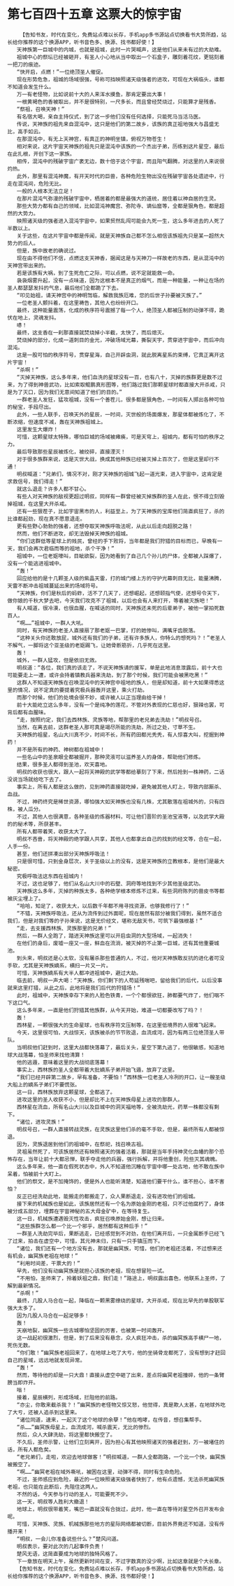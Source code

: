 # 第七百四十五章 这票大的惊宇宙
        【告知书友，时代在变化，免费站点难以长存，手机app多书源站点切换看书大势所趋，站长给你推荐的这个换源APP，听书音色多、换源、找书都好使！】
       天神族第一巨城中的内城，也就是祖城，此时一片哭喊声，这是他们从来未有过的大劫难。
       祖城中心的祭坛已经被砸开，有圣人小心地从当中取出一个石盒子，雕刻着花纹，更铭刻着一把刀的痕迹。
       “快开启，点燃！”一位绝顶圣人催促。
       现在形势危急，祖城的场域很强，号称可挡映照诸天级强者的进攻，可现在大祸临头，谁都不知道会发生什么。
       万一有老怪物，比如说前十大的人来浑水摸鱼，那肯定要出大事！
       一根黄褐色的香被取出，并不是很特别，一尺多长，而且曾经焚烧过，只能算才是残香。
       “祭祖，召唤天神！”
       有名宿大喝，亲自主持仪式，到了这一步他们没有任何选择，只能死马当活马医。
       传说，天神族的祖先来自混沌中，这只是他们的第二故乡，该族的真正祖地强大与昌盛无比，高手如云。
       在那混沌中，有无上天神宫，有真正的神明坐镇，俯视万物苍生！
       相对来说，这片宇宙天神族的祖先只是混沌中该族的一个杰出子弟，历练到这片星空，最后在此扎根，开创下这一家族。
       相传，混沌中的残破宇宙广袤无边，数十倍于这个宇宙，而且阳气翻腾，对这里的人来说很灼热。
       此外，那里有混沌神魔，有开天时代的巨兽，各种危险生物出没在残破宇宙各处遗迹中，行走在混沌间，危险无比。
       一般的人根本无法立足！
       在那片混沌气弥漫的残破宇宙中，栖居着的都是最强大的道统，居住着以神自居的生灵。
       那些大势力都有自己的领域，比如混沌神魔宫、弥陀寺、谪仙窟等，全都是狠角色，都是超然的大势力。
       映照诸天级的强者进入混沌宇宙中，如果贸然乱闯可能会九死一生，这么多年进去的人死了半数以上。
       关于这些，在这片宇宙中都是传闻，就是天神族自己都不怎么相信该族祖先只是某一超然大势力的后人。
       但是，族中故老的确说过。
       现在由不得他们不信，点燃这支天神香，据闻这是与天神刀一样故老的东西，是从混沌中的天神宫带出来的。
       若是该族有大祸，到了生死危亡之际，可以点燃，说不定就能救一命。
       袅袅烟雾升起，没有一点味道，因为这根本不是真正的烟气，而是一种能量，一种让在场的圣人都瑟瑟发抖的气息，最后他们全都跪了下去。
       “叩见始祖，请天神宫中的神明驾临，解救我族厄难，您的后世子孙要被灭族了。”
       一位老圣人颤抖着，在这里祷告，其他人也纷纷开口。
       最终，这种能量震荡，化成的秩序符号震撼了每一个人，绝顶圣人都被压制的动弹不得，跪伏在地上，灵魂发抖。
       哧！
       最终，这支香在一刹那直接就焚烧掉小半截，太快了，而后熄灭。
       焚烧掉的部分，化成一道刺目的金光，冲破场域光幕，撕裂天宇，贯穿进宇宙中，而后冲向混沌。
       这是一股可怕的秩序符号，贯穿星海，自己开辟虫洞，就此脱离星系的束缚，它真正离开这片宇宙！
       “杀啊！”
       “灭掉天神族，这么多年来，他们血洗的星球没有一百，也有八十，灭掉的族群更是数不过来，为了得到神兽武功，比如索取鲲鹏真形图等，他们路过我们那颗星球时都直接大开杀戒，只是为了灭口，因为我们无意间知道了他们的目的。”
       一群老圣人发狂，猛攻祖城，没有一个善茬儿，很多都是狠角色，一时间有人掷出各种可怕的秘宝，手段尽出。
       此外，一些人联手，召唤天外的星辰，一时间，灭世般的场面爆发，那星体都被炼化了，不断浓缩，但速度不减，轰在天神族祖城上。
       这里发生大爆炸！
       可惜，这颗星球太特殊，哪怕巨城的场域被瘫痪，可是天穹上，祖城内，都有可怕的秩序之力。
       最后导致那些星辰被炼化，被绞碎，直接湮灭！
       对于很多族群来说，这是灭世大战，换成其他种族已经被灭掉上百次了，但是这里却行不通！
       明叔喊道：“兄弟们，情况不对，刚才天神族的祖城飞起一道光束，进入宇宙中，这肯定是求救信号，我们得走！”
       就这么退走？许多人都不甘心。
       有些人对天神族的敌视更超过明叔，同样有一群曾经被灭掉族群的圣人在此，恨不得立刻毁掉祖城，在这里大开杀戒。
       还有一些狠茬子，比如宇宙黑市的人，利益至上，为了天神族的宝库他们简直疯狂了，杀的比谁都起劲，现在真不愿意退走。
       更有些野心勃勃的强者，还想夺取天神族呼吸法呢，从此以后走向超脱之路！
       然而，他们不断进攻，却无法毁掉天神族的祖城。
       “你们这群低等星球上的贱民，曾经的手下败将，当年都是我们狩猎的目标而已，早晚有一天，我们会再次君临而等的祖地，杀个干净！”
       祖城中，一位老妪嚎叫，目眦欲裂，因为她看到了自己几个孙儿的尸体，全都被人踩爆了，没有一个能逃进祖城中。
       “轰！”
       回应给他的是十几颗圣人级的紫晶天雷，打的城门楼上方的守护光幕刺目无比，能量沸腾，天雷不断冲击祖城蔓延出来的场域符号。
       “天神族，你们是秋后的蚂蚱，活不了几天了，还想崛起，还想颐指气使，还想号令天下，做你娘的千秋大梦去吧，今天我们攻克不了祖城，以后也会有人来打开，等着被灭族吧！”
       有人喊道，很冷漠，也很血腥，在喊话的同时，天神族还未死的后辈弟子，被他一掌拍死数百人。
       “啊……”祖城中，一群人大吼。
       同时，有天神族的老圣人直接扇了那老妪一巴掌，打的她惨叫，满嘴牙齿脱落。
       “这种关头你还敢放屁，城外还有我们的子弟，还有许多族人，你特么的想死吗？！”老圣人不解气，一脚将这个亚圣级的老妪踢飞，让她骨断筋折，几乎死在这里。
       轰！
       城外，一群人猛攻，但是依旧无效。
       明叔道：“各位，我们真的该走了，不说天神族请的援军，单是此地消息泄露后，前十大也可能要走上一遭，或许会持着镇教兵器来洗劫，到了那个时候，我们可能会被黑吃黑！”
       这群人不知道天神族在召唤混沌中的天神宫中祖地的族人，但是却知道，前十大如果得悉这里的情况，说不定真的要提着究极兵器轰开这里，乘火打劫。
       而那个时候，他们的处境会很不妙，或许被人以正当理由给干掉！
       前十大能屹立这么多年，没有一个是纯净的莲花，不管对外表现的仁慈也好，狠辣也罢，可背后都有血腥味。
       “走，按照约定，我们去西林族、灵族等地，帮那里的老兄弟去洗劫！”明叔号召。
       当然，在离去前，这群老圣人那可真是竭尽所能的洗劫，所过之处，寸草不生。
       天神族的祖星，名山大川真不少，时间不长，所有药田都光秃秃，有人惊喜大叫，挖掘到神药！
       并不是所有的神药、神树都在祖城中！
       一些名山中的圣泉眼全都被掘开，那种灵液可以滋养圣人的身体，帮助他们修炼。
       结果，很多圣人都得到圣池，欢天喜地。
       明叔的收获也很大，跟人一起将天神殿的武学等都给摹刻了下来，然后抢到一株神药，二话没说当场就给吃下去了。
       事实上，所有人都是这么做的，见到神药直接就吃掉，避免被其他人盯上，导致内部厮杀、血战。
       不过，神药终究是稀世资源，哪怕强大如天神族也没有几株，尤其散落在祖城外的，只有四株，被人瓜分。
       不过，其他人也很满意，各种圣级的炼器材料，可让他们晋阶的圣池宝液等，以及武学大殿的的秘术等，所获甚丰。
       所有人都带着笑，收获太大了。
       明叔不吝啬，将天神殿的绝学跟人共享，其他人也都拿出自己的找到的经文等，合在一起，人手一份。
       甚至，他们还拼凑出部分天神族呼吸法！
       只是很可惜，只到金身层次，关于圣级以上的没有，这是天神族的立教根本，是他们是最大秘密。
       究极呼吸法这东西在祖城内！
       不过，这也足够了，他们从名山大川中的石壁、洞府等地找到不少其他圣级武功。
       天神族这么多年，灭掉的种族太多，各种绝学根本修炼不过来，有些洞府陈列的兽皮书等都被灰尘埋上了。
       “哈哈，知足了，收获太大，以后数千年都不用寻找资源，也够我修行了！”
       “不错，天神族呼吸法，还从为流传到过外面呢，现在居然有部分被我们得到，虽然不适合我们，但是对我们等的子孙来说，这是无价经文，堪称无敌天书，可筑下最强根基！”
       “走，去支援西林族、灵族那里的兄弟！”
       然后，一群人全跑了，踏进天神族这里可以开启虫洞的大型场域，一起消失！
       在他们的身后，废墟一座又一座，鲜血在流淌，被灭掉的不止第一巨城，还有其他重要城池。
       到头来，明叔还是心太软，没有屠杀那些普通的人，不过，他对天神族敢反抗的进化者可没手软，尤其是天神族嫡系，横扫一片又一片。
       可惜，天神族嫡系有大半人都冲进祖城中，避过大劫。
       临去前，明叔一声大喝：“天神族，你们剩下的人苟延残喘吧，留给我们的后代，以后没事就来这里打猎，从此之后，此地将是我们后代的狩猎场！”
       此时，祖城中，天神族幸存下来的人脸色铁青，一个个都恨欲狂，肺都要气炸了，他们咽不下这口气。
       这么多年来，一直是他们狩猎其他族群，从今天开始，难道一切都要改写了吗？！
       轰！
       西林星，一颗很强大的生命星球，也有秩序符文压制等，在这里低境界的人很难飞起来。
       今天，这里很可怕，大战惊天，该族被杀的节节败退，血流成河，因为有两三位绝顶圣人带队。
       当明叔他们赶到时，这里大战都快落幕了，最后关头，星空下第九逃了，他很敏感，知道地球大战落幕，怕圣师来找他清算！
       他的逃遁，意味着这里的大战彻底落幕！
       事实上，西林族的圣人全都带着大批嫡系子弟开始飞遁，放弃了这里。
       “我们已经开辟第二故乡，早有准备，不要怕！”西林族一位老圣人冷冽的开口，让一艘圣级大船上的嫡系子弟们不要慌张。
       这一日，西林族放弃这颗星球，全都逃了。
       进攻这里的圣人收获不小，但是却比不上在天神族母星上进攻的那群人。
       西林星在流血，所有名山大川以及巨城中的洞天福地等，全被洗劫光，药草一株都没有剩下。
       “诸位，进攻灵族！”
       明叔号召，一群人直接转战灵族，在灵族这里他们杀的毫不手软，但是，最终所有人都被惊退。
       因为，灵族退居到他们的祖城中，在祭祀，找召唤古祖。
       灵祖虽然死了，可该族居然还有映照诸天的强者活着，那就是当年手持神灵化血幡的那个恐怖存在，当年让前十大都忌惮，联手夺走他的兵器，强行拆解，并将他重创，险些灭其魂魄。
       这么多年来，他一直在假死状态中，外人不知道他沉睡在宇宙中哪一处古地，他不敢在族中呆着，怕被前十大盯上。
       他们的祭文，是不加掩饰的，便是外人也能听清楚，知道他们要干什么，谁不担心，谁不害怕？
       反正已经洗劫此地，能搬走的都搬走了，众人果断退走，没有进攻他们的祖城。
       接下来的机械族也是如此，该族居然还有一个名为原始金刚的老祖，只不过他腐朽了，身体被分成五部分，埋葬在宇宙神秘的五大母金矿中，在等待复生。
       这一日，机械族遭遇毁灭性攻击，疯狂召唤原始金刚，想让归来。
       “这些族群怎么都一个比一个邪乎，居然都有这种后手！”
       一群圣人洗劫完毕后，果断逃走，已经感觉到不对劲，在他们离开后，一只金属断手已经飞了过来，拍击在虚空中，可惜，其元神未归，只有一只手镇压而下。
       “诸位，我们还有一个地方没有去，那就是幽冥族，可惜，他们的老祖还活着，不过想来还有机会，幽冥族老祖在地球！”
       “利用时间差，干票大的！”
       早先，他们没有动幽冥族是就担心该族的老祖，现在想冒险一试。
       “不用怕，圣师来了，拎着妖祖之鼎，我们走！”路途上，明叔露出喜色，他联系上圣师，了解到最新情况。
       “杀啊！”
       最终，几股人马合在一起，降临在一颗黑雾缭绕的星球，大开杀戒，现在比早先的单股联军强大太多了。
       因为几股人马合在一起足够多！
       轰！
       天崩地裂，幽冥族一些古城哪怕坚固的厉害，也被第一时间轰开。
       这一战起初很激烈，但是，到了后来没有悬念，众人疯狂冲击，杀的幽冥族高手横尸一地，死伤无数。
       “你们敢！”幽冥族老祖回来了，在地球上吃了大亏，他的坐骑骨龙都死了，没有想到才赶回自己的星域，远远地就发现异常。
       “轰！”
       然而，等待他的却是一只大鼎！直接从虚空中砸了出来，差点将幽冥老祖撞碎，他的一条臂膀当即炸开。
       嗡！
       接着，星辰横列，形成场域，拦阻他的前路。
       “亦尘，你敢来截杀我？！”幽冥族的老怪物又惊又怒，他觉得，真是欺人太甚，在地球外吃了大亏，还被人追杀到这里来。
       “诸位同道，速来，一起灭了这个地球的余孽！”他在咆哮，在传音，想召集帮手。
       “杀……”幽冥族母星上，血流成河，喊杀震天，无比的惨烈。
       然后，众人大肆洗劫，将这里都快搬空了。
       不久后，圣师示警，让他们立刻离开，因为担心有其他映照诸天的强者赶到，万一被堵住的话，所有人都危矣。
       “老兄弟们，走啦，欢迎去地球做客！”明叔喊道，一群人全都跑路，一个比一个快，幽冥族被搬空了。
       “啊……”幽冥老祖在域外嘶吼，被困在这里，动弹不得，同时有生命危险。
       不过，圣师感应到危险，最近的一位映照诸天级强者快到了，他有点遗憾，无法杀死幽冥族老祖，也只能在此断后，先阻住这两人。
       不然的话，今天参与行动的圣人，可能要死不少。
       这一天，明叔等人胜利大撤退！
       地球上，明叔很带着笑，嘴巴一直就没有合拢过，此时，他一直在等待对星空外召开发布会呢。
       可惜，天神族、灵族、机械族那些地方的星际网络都被切断，目前外界竟还不知道，没有传播开来！
       “明叔，一会儿你准备说些什么？”楚风问道。
       明叔表示，要对此次的几起事件负责！
       楚风无语，这简直要成为地球的独特风格了。
       下一章放在明天上午，虽然更新时间在变，不过字数真的没少啊，比如这章就是个大长章。
       【告知书友，时代在变化，免费站点难以长存，手机app多书源站点切换看书大势所趋，站长给你推荐的这个换源APP，听书音色多、换源、找书都好使！】